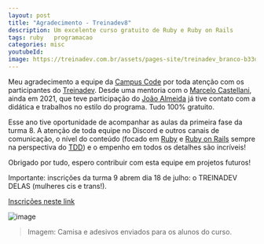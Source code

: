 ```yaml
---
layout: post
title: "Agradecimento - Treinadev8"
description: Um excelente curso gratuito de Ruby e Ruby on Rails
tags: ruby   programacao
categories: misc
youtubeId:
image: https://treinadev.com.br/assets/pages-site/treinadev_branco-b33d3c02173259df825fde3ab9a68f33457d360c62eeee6c78edc8efbc622116.svg
---
```


Meu agradecimento a equipe da [Campus Code](https://campuscode.com.br/) por toda atenção com os participantes do [Treinadev](https://treinadev.com.br/). Desde uma mentoria com o [Marcelo Castellani](https://twitter.com/mfcastellani), ainda em 2021, que teve participação do [João Almeida](https://twitter.com/joaorsalmeida) já tive contato com a didática e trabalhos no estilo do programa. Tudo 100% gratuito.

Esse ano tive oportunidade de acompanhar as aulas da primeira fase da turma 8. A atenção de toda equipe no Discord e outros canais de comunicação, o nível do conteúdo (focado em [Ruby](https://www.ruby-lang.org/pt/) e [Ruby on Rails](https://rubyonrailsbrasil.com.br/) sempre na perspectiva do [TDD](https://blog.locaweb.com.br/temas/codigo-aberto/entenda-o-que-e-tdd-e-quais-sao-as-suas-vantagens/)) e o empenho em todos os detalhes são incríveis!

Obrigado por tudo, espero contribuir com esta equipe em projetos futuros!

Importante: inscrições da turma 9 abrem dia 18 de julho: o TREINADEV DELAS (mulheres cis e trans!).

[Inscrições neste link](https://treinadev.com.br/)

![image](https://user-images.githubusercontent.com/64807181/179326458-4a97cd71-5554-4b02-bdda-47aeacaa1174.png)
>Imagem: Camisa e adesivos enviados para os alunos do curso.

